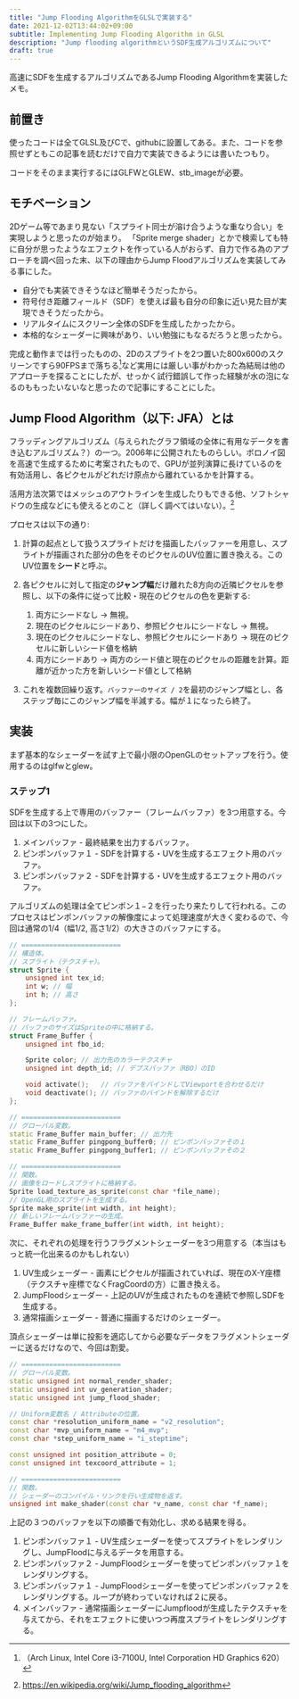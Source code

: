 ```yaml
---
title: "Jump Flooding AlgorithmをGLSLで実装する"
date: 2021-12-02T13:44:02+09:00
subtitle: Implementing Jump Flooding Algorithm in GLSL
description: "Jump flooding algorithmというSDF生成アルゴリズムについて"
draft: true
---
```


高速にSDFを生成するアルゴリズムであるJump Flooding Algorithmを実装したメモ。
<!--more-->

## 前置き
使ったコードは全てGLSL及びCで、githubに設置してある。また、コードを参照せずともこの記事を読むだけで自力で実装できるようには書いたつもり。

コードをそのまま実行するにはGLFWとGLEW、stb_imageが必要。

## モチベーション
2Dゲーム等であまり見ない「スプライト同士が溶け合うような重なり合い」を実現しようと思ったのが始まり。
「Sprite merge shader」とかで検索しても特に自分が思ったようなエフェクトを作っている人がおらず、自力で作る為のアプローチを調べ回った末、以下の理由からJump Floodアルゴリズムを実装してみる事にした。

 - 自分でも実装できそうなほど簡単そうだったから。
 - 符号付き距離フィールド（SDF）を使えば最も自分の印象に近い見た目が実現できそうだったから。
 - リアルタイムにスクリーン全体のSDFを生成したかったから。
 - 本格的なシェーダーに興味があり、いい勉強にもなるだろうと思ったから。

完成と動作までは行ったものの、2Dのスプライトを2つ置いた800x600のスクリーンですら90FPSまで落ちる[^スペック]など実用には厳しい事がわかった為結局は他のアプローチを探ることにしたが、せっかく試行錯誤して作った経験が水の泡になるのももったいないなと思ったので記事にすることにした。

[^スペック]:（Arch Linux, Intel Core i3-7100U, Intel Corporation HD Graphics 620）

## Jump Flood Algorithm（以下: JFA）とは
フラッディングアルゴリズム（与えられたグラフ領域の全体に有用なデータを書き込むアルゴリズム？）の一つ。2006年に公開されたものらしい。ボロノイ図を高速で生成するために考案されたもので、GPUが並列演算に長けているのを有効活用し、各ピクセルがどれだけ原点から離れているかを計算する。

活用方法次第ではメッシュのアウトラインを生成したりもできる他、ソフトシャドウの生成などにも使えるとのこと（詳しく調べてはいない）。[^Wikipedia]

プロセスは以下の通り:
 1. 計算の起点として扱うスプライトだけを描画したバッファーを用意し、スプライトが描画された部分の色をそのピクセルのUV位置に置き換える。このUV位置を**シード**と呼ぶ。
 2. 各ピクセルに対して指定の**ジャンプ幅**だけ離れた8方向の近隣ピクセルを参照し、以下の条件に従って比較・現在のピクセルの色を更新する:
    1. 両方にシードなし -> 無視。
    2. 現在のピクセルにシードあり、参照ピクセルにシードなし -> 無視。
    3. 現在のピクセルにシードなし、参照ピクセルにシードあり -> 現在のピクセルに新しいシード値を格納
    4. 両方にシードあり -> 両方のシード値と現在のピクセルの距離を計算。距離が近かった方を新しいシード値として格納

 3. これを複数回繰り返す。`バッファーのサイズ / 2`を最初のジャンプ幅とし、各ステップ毎にこのジャンプ幅を半減する。幅が１になったら終了。

## 実装
まず基本的なシェーダーを試す上で最小限のOpenGLのセットアップを行う。使用するのはglfwとglew。

### ステップ1
SDFを生成する上で専用のバッファー（フレームバッファ）を3つ用意する。今回は以下の3つにした。
 1. メインバッファ - 最終結果を出力するバッファ。
 2. ピンポンバッファ１ - SDFを計算する・UVを生成するエフェクト用のバッファ。
 3. ピンポンバッファ２ - SDFを計算する・UVを生成するエフェクト用のバッファ。

アルゴリズムの処理は全てピンポン１−２を行ったり来たりして行われる。このプロセスはピンポンバッファの解像度によって処理速度が大きく変わるので、今回は通常の1/4（幅1/2, 高さ1/2）の大きさのバッファにする。

```cpp
// =========================
// 構造体。
// スプライト（テクスチャ）。
struct Sprite {
    unsigned int tex_id;
    int w; // 幅
    int h; // 高さ
};

// フレームバッファ。
// バッファのサイズはSpriteの中に格納する。
struct Frame_Buffer { 
    unsigned int fbo_id;

    Sprite color; // 出力先のカラーテクスチャ
    unsigned int depth_id; // デプスバッファ（RBO）のID

    void activate();   // バッファをバインドしてViewportを合わせるだけ
    void deactivate(); // バッファのバインドを解除するだけ
};

// =========================
// グローバル変数。
static Frame_Buffer main_buffer; // 出力先
static Frame_Buffer pingpong_buffer0; // ピンポンバッファその１
static Frame_Buffer pingpong_buffer1; // ピンポンバッファその２

// =========================
// 関数。
// 画像をロードしスプライトに格納する。
Sprite load_texture_as_sprite(const char *file_name);
// OpenGL用のスプライトを生成する。
Sprite make_sprite(int width, int height);
// 新しいフレームバッファーの生成。
Frame_Buffer make_frame_buffer(int width, int height);

```

次に、それぞれの処理を行うフラグメントシェーダーを3つ用意する（本当はもっと統一化出来るのかもしれない）
 1. UV生成シェーダー    - 画素にピクセルが描画されていれば、現在のX-Y座標（テクスチャ座標でなくFragCoordの方）に置き換える。
 2. JumpFloodシェーダー - 上記のUVが生成されたものを連続で参照しSDFを生成する。
 3. 通常描画シェーダー  - 普通に描画するだけのシェーダー。

頂点シェーダーは単に投影を適応してから必要なデータをフラグメントシェーダーに送るだけなので、今回は割愛。
```cpp
// =========================
// グローバル変数。
static unsigned int normal_render_shader;
static unsigned int uv_generation_shader;
static unsigned int jump_flood_shader;

// Uniform変数名 / Attributeの位置。
const char *resolution_uniform_name = "v2_resolution";
const char *mvp_uniform_name = "m4_mvp";
const char *step_uniform_name = "i_steptime";

const unsigned int position_attribute = 0;
const unsigned int texcoord_attribute = 1;

// =========================
// 関数。
// シェーダーのコンパイル・リンクを行い生成物を返す。
unsigned int make_shader(const char *v_name, const char *f_name);
```

上記の３つのバッファを以下の順番で有効化し、求める結果を得る。
 1. ピンポンバッファ１ - UV生成シェーダーを使ってスプライトをレンダリングし、JumpFloodに与えるデータを用意する。
 2. ピンポンバッファ２ - JumpFloodシェーダーを使ってピンポンバッファ１をレンダリングする。
 3. ピンポンバッファ１ - JumpFloodシェーダーを使ってピンポンバッファ２をレンダリングする。ループが終わっていなければ２に戻る。
 4. メインバッファ     - 通常描画シェーダーにJumpfloodが生成したテクスチャを与えてから、それをエフェクトに使いつつ再度スプライトをレンダリングする。

[^Wikipedia]: https://en.wikipedia.org/wiki/Jump_flooding_algorithm

